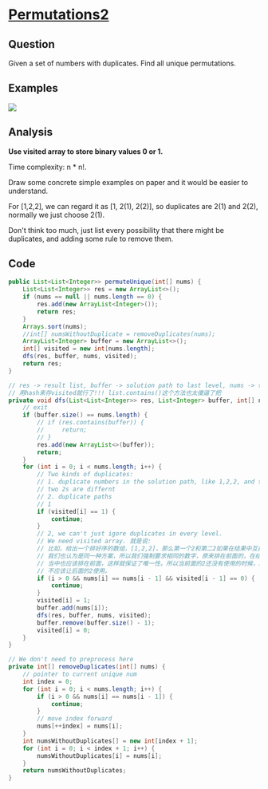 # [Permutations2](http://www.lintcode.com/en/problem/permutations-ii/)

## Question

Given a set of numbers with duplicates. Find all unique permutations.

## Examples

![](https://farm5.staticflickr.com/4160/34489958792_dd7b9dcfc9_o.jpg)

## Analysis

**Use visited array to store binary values 0 or 1.**

Time complexity: n * n!.

Draw some concrete simple examples on paper and it would be easier to understand.

For [1,2,2], we can regard it as [1, 2(1), 2(2)], so duplicates are 2(1) and 2(2), normally we just choose 2(1).

Don't think too much, just list every possibility that there might be duplicates, and adding some rule to remove them.

## Code

```java
public List<List<Integer>> permuteUnique(int[] nums) {
    List<List<Integer>> res = new ArrayList<>();
    if (nums == null || nums.length == 0) {
        res.add(new ArrayList<Integer>());
        return res;
    }
    Arrays.sort(nums);
    //int[] numsWithoutDuplicate = removeDuplicates(nums);
    ArrayList<Integer> buffer = new ArrayList<>();
    int[] visited = new int[nums.length];
    dfs(res, buffer, nums, visited);
    return res;
}

// res -> result list, buffer -> solution path to last level, nums -> target array, indexes -> index list of current elements in the buffer
// 用hash来存visited就行了!!! list.contains()这个方法也太傻逼了把
private void dfs(List<List<Integer>> res, List<Integer> buffer, int[] nums, int[] visited) {
    // exit
    if (buffer.size() == nums.length) {
        // if (res.contains(buffer)) {
        //     return;
        // }
        res.add(new ArrayList<>(buffer));
        return;
    }
    for (int i = 0; i < nums.length; i++) {
        // Two kinds of duplicates:
        // 1. duplicate numbers in the solution path, like 1,2,2, and these
        // two 2s are differnt
        // 2. duplicate paths
        // 1
        if (visited[i] == 1) {
            continue;
        }
        // 2, we can't just igore duplicates in every level.
        // We need visited array. 就是说:
        // 比如，给出一个排好序的数组，[1,2,2]，那么第一个2和第二2如果在结果中互换位置，
        // 我们也认为是同一种方案，所以我们强制要求相同的数字，原来排在前面的，在结果
        // 当中也应该排在前面，这样就保证了唯一性。所以当前面的2还没有使用的时候，就
        // 不应该让后面的2使用。
        if (i > 0 && nums[i] == nums[i - 1] && visited[i - 1] == 0) {
            continue;
        }
        visited[i] = 1;
        buffer.add(nums[i]);
        dfs(res, buffer, nums, visited);
        buffer.remove(buffer.size() - 1);
        visited[i] = 0;
    }
}

// We don't need to preprocess here
private int[] removeDuplicates(int[] nums) {
    // pointer to current unique num
    int index = 0;
    for (int i = 0; i < nums.length; i++) {
        if (i > 0 && nums[i] == nums[i - 1]) {
            continue;
        }
        // move index forward
        nums[++index] = nums[i];
    }
    int numsWithoutDuplicates[] = new int[index + 1];
    for (int i = 0; i < index + 1; i++) {
        numsWithoutDuplicates[i] = nums[i];
    }
    return numsWithoutDuplicates;
}
```